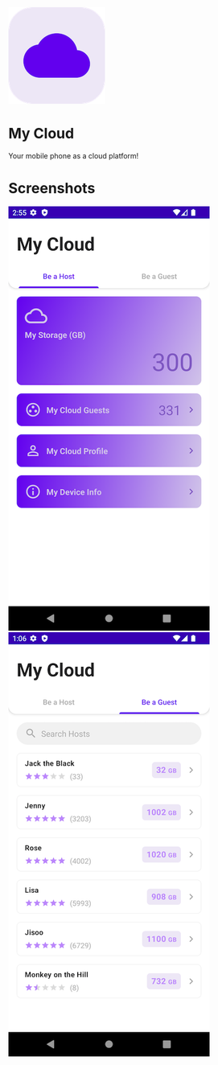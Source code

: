 ![alt text](https://github.com/Singularity-Coder/My-Cloud/blob/main/assets/logo192.png)
# My Cloud
Your mobile phone as a cloud platform!

# Screenshots
![alt text](https://github.com/Singularity-Coder/My-Cloud/blob/main/assets/ss1.png)
![alt text](https://github.com/Singularity-Coder/My-Cloud/blob/main/assets/ss3.png)